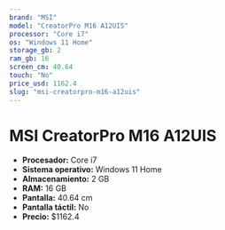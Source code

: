 ```yaml
---
brand: "MSI"
model: "CreatorPro M16 A12UIS"
processor: "Core i7"
os: "Windows 11 Home"
storage_gb: 2
ram_gb: 16
screen_cm: 40.64
touch: "No"
price_usd: 1162.4
slug: "msi-creatorpro-m16-a12uis"
---
```


# MSI CreatorPro M16 A12UIS

- **Procesador:** Core i7
- **Sistema operativo:** Windows 11 Home
- **Almacenamiento:** 2 GB
- **RAM:** 16 GB
- **Pantalla:** 40.64 cm
- **Pantalla táctil:** No
- **Precio:** $1162.4
